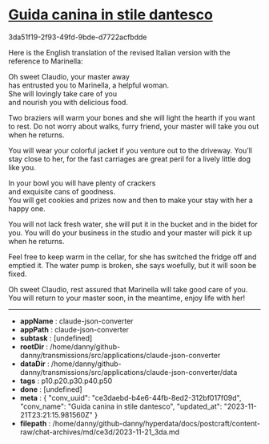 # [Guida canina in stile dantesco](https://claude.ai/chat/ce3daebd-b4e6-44fb-8ed2-312bf017f09d)

3da51f19-2f93-49fd-9bde-d7722acfbdde

Here is the English translation of the revised Italian version with the reference to Marinella:

Oh sweet Claudio, your master away  
has entrusted you to Marinella, a helpful woman.  
She will lovingly take care of you  
and nourish you with delicious food.

Two braziers will warm your bones 
and she will light the hearth if you want to rest.
Do not worry about walks, furry friend, 
your master will take you out when he returns.

You will wear your colorful jacket
if you venture out to the driveway. You’ll stay close to her, 
for the fast carriages are great peril 
for a lively little dog like you.   

In your bowl you will have plenty of crackers  
and exquisite cans of goodness.  
You will get cookies and prizes now and then
to make your stay with her a happy one.

You will not lack fresh water, 
she will put it in the bucket and in the bidet for you.
You will do your business in the studio 
and your master will pick it up when he returns.

Feel free to keep warm in the cellar,
for she has switched the fridge off and emptied it. 
The water pump is broken, she says woefully,
but it will soon be fixed.  

Oh sweet Claudio, rest assured
that Marinella will take good care of you.  
You will return to your master soon,
in the meantime, enjoy life with her!

---

* **appName** : claude-json-converter
* **appPath** : claude-json-converter
* **subtask** : [undefined]
* **rootDir** : /home/danny/github-danny/transmissions/src/applications/claude-json-converter
* **dataDir** : /home/danny/github-danny/transmissions/src/applications/claude-json-converter/data
* **tags** : p10.p20.p30.p40.p50
* **done** : [undefined]
* **meta** : {
  "conv_uuid": "ce3daebd-b4e6-44fb-8ed2-312bf017f09d",
  "conv_name": "Guida canina in stile dantesco",
  "updated_at": "2023-11-21T23:21:15.981560Z"
}
* **filepath** : /home/danny/github-danny/hyperdata/docs/postcraft/content-raw/chat-archives/md/ce3d/2023-11-21_3da.md
